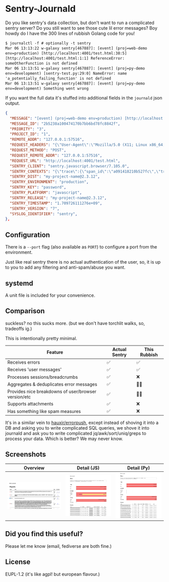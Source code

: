 # Sentry-Journald

Do you like sentry's data collection, but don't want to run a complicated sentry server? Do you still want to see those cute lil error messages?
Boy howdy do I have the 300 lines of rubbish Golang code for you!

```
$ journalctl -f # optionally -t sentry
Mar 06 13:13:22 w-galaxy sentry[467887]: [event] (proj=web-demo env=production) [http://localhost:4001/test.html:38:5] [http://localhost:4001/test.html:1:1] ReferenceError: someOtherFunction is not defined
Mar 06 13:13:51 w-galaxy sentry[467887]: [event] (proj=py-demo env=development) [sentry-test.py:29:0] NameError: name 'a_potentially_failing_function' is not defined
Mar 06 13:13:51 w-galaxy sentry[467887]: [event] (proj=py-demo env=development) Something went wrong
```

If you want the full data it's stuffed into additional fields in the `journald` json output.

```json
{
  "MESSAGE": "[event] (proj=web-demo env=production) [http://localhost:4001/test.html:38:5] [http://localhost:4001/test.html:1:1] ReferenceError: someOtherFunction is not defined",
  "MESSAGE_ID": "2b5238a100474170b7bb6bd78fc8842f",
  "PRIORITY": "3",
  "PROJECT_ID": "1",
  "REMOTE_ADDR": "127.0.0.1:57516",
  "REQUEST_HEADERS": "{\"User-Agent\":\"Mozilla/5.0 (X11; Linux x86_64; rv:122.0) Gecko/20100101 Firefox/122.0\"}",
  "REQUEST_METHOD": "POST",
  "REQUEST_REMOTE_ADDR": "127.0.0.1:57516",
  "REQUEST_URL": "http://localhost:4001/test.html",
  "SENTRY_CLIENT": "sentry.javascript.browser/7.105.0",
  "SENTRY_CONTEXTS": "{\"trace\":{\"span_id\":\"a091418210b527fc\",\"trace_id\":\"64c9cb5312174c04be784ebdd66d094e\"}}",
  "SENTRY_DIST": "my-project-name@2.3.12",
  "SENTRY_ENVIRONMENT": "production",
  "SENTRY_KEY": "password",
  "SENTRY_PLATFORM": "javascript",
  "SENTRY_RELEASE": "my-project-name@2.3.12",                                                                                                                                                                   "SENTRY_SERVER_NAME": "",
  "SENTRY_TIMESTAMP": "1.709726111276e+09",
  "SENTRY_VERSION": "7",
  "SYSLOG_IDENTIFIER": "sentry",
},
```

## Configuration

There is a `--port` flag (also available as `PORT`) to configure a port from the environment.

Just like real sentry there is no actual authentication of the user, so, it is up to you to add any filtering and anti-spam/abuse you want.

## systemd

A unit file is included for your convenience.

## Comparison

suckless? no this sucks more. (but we don't have torchlit walks, so, tradeoffs ig.)

This is intentionally pretty minimal.

Feature | Actual Sentry | This Rubbish
--- | --- | ---
Receives errors | ✅ | ✅
Receives 'user messages' | ✅ | ✅
Processes sessions/breadcrumbs | ✅ | ❌
Aggregates & deduplicates error messages | ✅ | 🤷‍♀️
Provides nice breakdowns of user/browser version/etc | ✅ | 🤷‍♀️
Supports attachments | ✅ | ❌
Has something like spam measures | ✅ | ❌

It's in a similar vein to [hauxir/errorpush](https://github.com/hauxir/errorpush), except instead of shoving it into a DB and asking you to write complicated SQL queries, we shove it into journald and ask you to write complicated jq/awk/sort/uniq/greps to process your data. Which is better? We may never know.

## Screenshots

Overview | Detail (JS) | Detail (Py)
--- |--- | ---
![A list of issues are shown with emoji and sparkcharts indicating their recency](./images/list.png) | ![Detail page showing a browser version breakdown](./images/detail-js.png) | ![Detail page without a browser version breakdown but other things are noted.](./images/detail-py.png)

## Did you find this useful?

Please let me know (email, fediverse are both fine.)

## License

EUPL-1.2 (it's like agpl! but european flavour.)
